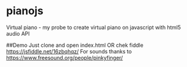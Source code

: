 # pianojs
Virtual piano - my probe to create virtual piano on javascript with html5 audio API

##Demo
Just clone and open index.html
OR
chek fiddle https://jsfiddle.net/16zbqhqz/
For sounds thanks to https://www.freesound.org/people/pinkyfinger/
